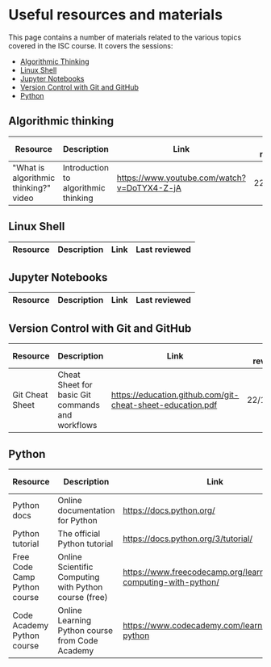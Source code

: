 # Useful resources and materials

This page contains a number of materials related to the various topics covered in the ISC course. It covers the sessions:

- [Algorithmic Thinking](#AlgorithmicThinking)
- [Linux Shell](#LinuxShell)
- [Jupyter Notebooks](#JupyterNotebooks)
- [Version Control with Git and GitHub](#VersionControlwithGitandGitHub)
- [Python](#Python)

## Algorithmic thinking

| **Resource** | **Description** | **Link** | **Last reviewed** |
| ------------ | --------------- | -------- | ----------------- |
| "What is algorithmic thinking?" video | Introduction to algorithmic thinking | https://www.youtube.com/watch?v=DoTYX4-Z-jA | 22/11/2021 |
 
## Linux Shell

| **Resource** | **Description** | **Link** | **Last reviewed** |
| ------------ | --------------- | -------- | ----------------- |

## Jupyter Notebooks

| **Resource** | **Description** | **Link** | **Last reviewed** |
| ------------ | --------------- | -------- | ----------------- |

## Version Control with Git and GitHub

| **Resource** | **Description** | **Link** | **Last reviewed** |
| ------------ | --------------- | -------- | ----------------- |
| Git Cheat Sheet | Cheat Sheet for basic Git commands and workflows | https://education.github.com/git-cheat-sheet-education.pdf | 22/11/2021 |

## Python

| **Resource** | **Description** | **Link** | **Last reviewed** |
| ------------ | --------------- | -------- | ----------------- |
| Python docs | Online documentation for Python | https://docs.python.org/ | 22/11/2021 |
| Python tutorial | The official Python tutorial | https://docs.python.org/3/tutorial/ | 22/11/2021 |
| Free Code Camp Python course | Online Scientific Computing with Python course (free) | https://www.freecodecamp.org/learn/scientific-computing-with-python/ | 22/11/2021 | 
| Code Academy Python course | Online Learning Python course from Code Academy | https://www.codecademy.com/learn/learn-python | 22/11/2021 |
